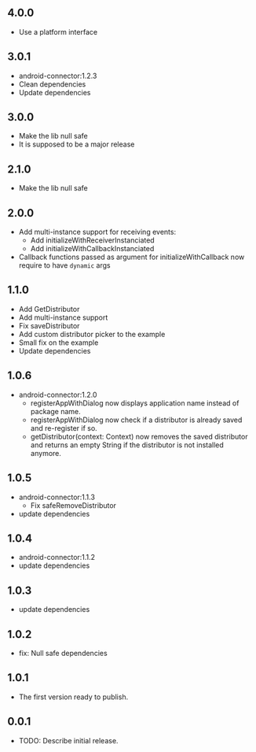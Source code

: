 ## 4.0.0
* Use a platform interface

## 3.0.1
* android-connector:1.2.3
* Clean dependencies
* Update dependencies

## 3.0.0
* Make the lib null safe
* It is supposed to be a major release

## 2.1.0
* Make the lib null safe

## 2.0.0
* Add multi-instance support for receiving events:
    * Add initializeWithReceiverInstanciated
    * Add initializeWithCallbackInstanciated
* Callback functions passed as argument for initializeWithCallback now require to have `dynamic` args

## 1.1.0
* Add GetDistributor
* Add multi-instance support
* Fix saveDistributor
* Add custom distributor picker to the example
* Small fix on the example
* Update dependencies

## 1.0.6
* android-connector:1.2.0
    * registerAppWithDialog now displays application name instead of package name.
    * registerAppWithDialog now check if a distributor is already saved and re-register if so.
    * getDistributor(context: Context) now removes the saved distributor and returns an empty String if the distributor is not installed anymore.

## 1.0.5

* android-connector:1.1.3
    * Fix safeRemoveDistributor
* update dependencies

## 1.0.4

* android-connector:1.1.2
* update dependencies

## 1.0.3

* update dependencies

## 1.0.2

* fix: Null safe dependencies

## 1.0.1

* The first version ready to publish.

## 0.0.1

* TODO: Describe initial release.
